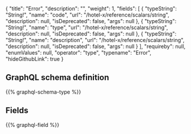 {
  "title": "Error",
  "description": "",
  "weight": 1,
  "fields": [
    {
      "typeString": "String!",
      "name": "code",
      "url": "/hotel-x/reference/scalars/string",
      "description": null,
      "isDeprecated": false,
      "args": null
    },
    {
      "typeString": "String!",
      "name": "type",
      "url": "/hotel-x/reference/scalars/string",
      "description": null,
      "isDeprecated": false,
      "args": null
    },
    {
      "typeString": "String!",
      "name": "description",
      "url": "/hotel-x/reference/scalars/string",
      "description": null,
      "isDeprecated": false,
      "args": null
    }
  ],
  "requireby": null,
  "enumValues": null,
  "operator": "type",
  "typename": "Error",
  "hideGithubLink": true
}
## GraphQL schema definition

{{% graphql-schema-type %}}

## Fields

{{% graphql-field %}}
